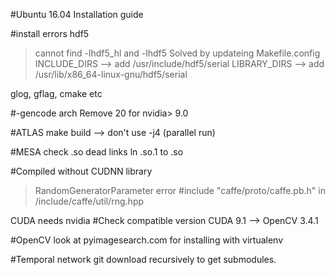 #Ubuntu 16.04 Installation guide


#install errors
hdf5
> cannot find -lhdf5_hl and -lhdf5
	Solved by updateing Makefile.config
	INCLUDE_DIRS --> add /usr/include/hdf5/serial
	LIBRARY_DIRS --> add /usr/lib/x86_64-linux-gnu/hdf5/serial

glog, gflag, cmake etc

#-gencode arch 
Remove 20 for nvidia> 9.0

#ATLAS
make build --> don't use -j4 (parallel run)

#MESA
check .so dead links
ln .so.1 to .so


#Compiled without CUDNN library
> RandomGeneratorParameter error
	#include "caffe/proto/caffe.pb.h"
	in /include/caffe/util/rng.hpp

CUDA needs nvidia
#Check compatible version
CUDA 9.1 --> OpenCV 3.4.1

#OpenCV
look at pyimagesearch.com for installing with virtualenv

#Temporal network
git download recursively to get submodules.